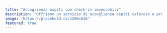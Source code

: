 ```yaml
---
title: "Accoglienza ospiti con check-in impeccabili"
description: "Offriamo un servizio di accoglienza ospiti caloroso e professionale, gestendo check-in e check-out con efficienza per un'esperienza indimenticabile fin dal primo momento."
image: "https://placehold.co/1200x630"
featured: true
---
```

